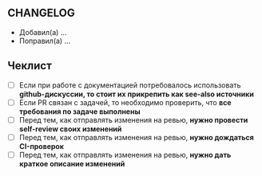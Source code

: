 ## CHANGELOG

<!-- 1. Опишите предлагаемые изменения в пару предложений/пунктов -->

- Добавил(а) ...
- Поправил(а) ...

## Чеклист

<!-- 2. Сверьтесь с чеклистом и отметьте нужные пункты по завершению -->

<!-- 
    Наша общая цель - снизить затраты при ревью и добиться консистентности в кодовой базе 🤙 
    Давайте ценить время друг друга =)
-->

- [ ] Если при работе с документацией потребовалось использовать **github-дискуссии, то стоит их прикрепить как see-also источники**
- [ ] Если PR связан с задачей, то необходимо проверить, что **все требования по задаче выполнены**
- [ ] Перед тем, как отправлять изменения на ревью, **нужно провести self-review своих изменений**
- [ ] Перед тем, как отправлять изменения на ревью, **нужно дождаться CI-проверок**
- [ ] Перед тем, как отправлять изменения на ревью, **нужно дать краткое описание изменений**
